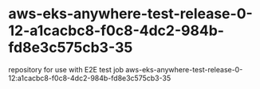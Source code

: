 # aws-eks-anywhere-test-release-0-12-a1cacbc8-f0c8-4dc2-984b-fd8e3c575cb3-35
repository for use with E2E test job aws-eks-anywhere-test-release-0-12:a1cacbc8-f0c8-4dc2-984b-fd8e3c575cb3-35
